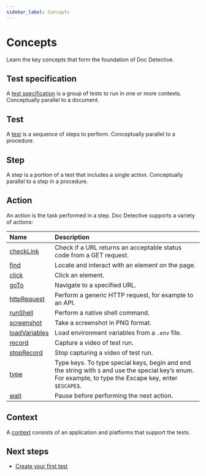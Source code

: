 ```yaml
---
sidebar_label: Concepts
---
```


# Concepts

Learn the key concepts that form the foundation of Doc Detective.

## Test specification

A [test specification](/docs/references/schemas/specification) is a group of tests to run in one or more contexts. Conceptually parallel to a document.

## Test

A [test](/docs/get-started/tests/index.md) is a sequence of steps to perform. Conceptually parallel to a procedure.

## Step

A step is a portion of a test that includes a single action. Conceptually parallel to a step in a procedure.

## Action

An action is the task performed in a step. Doc Detective supports a variety of actions:

| Name                                                        | Description                                                                                                                                               |
| :---------------------------------------------------------- | :-------------------------------------------------------------------------------------------------------------------------------------------------------- |
| [checkLink](/docs/get-started/actions/checkLink.md)         | Check if a URL returns an acceptable status code from a GET request.                                                                                      |
| [find](/docs/get-started/actions/find.md)                   | Locate and interact with an element on the page.                                                                                                          |
| [click](/docs/get-started/actions/click.md)                 | Click an element.                                                                                                                                         |
| [goTo](/docs/get-started/actions/goTo.md)                   | Navigate to a specified URL.                                                                                                                              |
| [httpRequest](/docs/get-started/actions/httpRequest.md)     | Perform a generic HTTP request, for example to an API.                                                                                                    |
| [runShell](/docs/get-started/actions/runShell.md)           | Perform a native shell command.                                                                                                                           |
| [screenshot](/docs/get-started/actions/screenshot.md)       | Take a screenshot in PNG format.                                                                                                                          |
| [loadVariables](/docs/get-started/actions/loadVariables.md) | Load environment variables from a `.env` file.                                                                                                            |
| [record](/docs/get-started/actions/record.md)               | Capture a video of test run.                                                                                                                              |
| [stopRecord](/docs/get-started/actions/stopRecord.md)       | Stop capturing a video of test run.                                                                                                                       |
| [type](/docs/get-started/actions/type.md)                   | Type keys. To type special keys, begin and end the string with `$` and use the special key’s enum. For example, to type the Escape key, enter `$ESCAPE$`. |
| [wait](/docs/get-started/actions/wait.md)                   | Pause before performing the next action.                                                                                                                  |

## Context

A [context](/docs/references/schemas/context.md) consists of an application and platforms that support the tests.

## Next steps

- [Create your first test](/docs/get-started/create-your-first-test.md)
